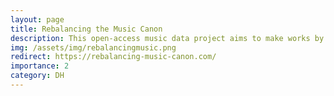 ```yaml
---
layout: page
title: Rebalancing the Music Canon
description: This open-access music data project aims to make works by un(der)-represented people more discoverable, decenter the musical canon, and make data-driven music scholarship more diverse and inclusive.
img: /assets/img/rebalancingmusic.png
redirect: https://rebalancing-music-canon.com/
importance: 2
category: DH
---
```

